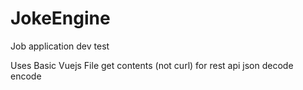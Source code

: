 # JokeEngine
Job application dev test

Uses Basic Vuejs
File get contents (not curl) for rest api
json decode encode
